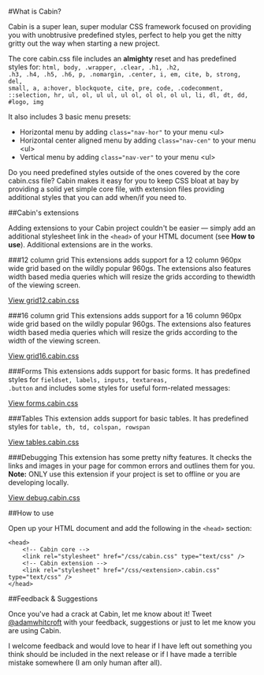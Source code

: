 #What is Cabin?

Cabin is a super lean, super modular CSS framework focused on providing you with unobtrusive predefined styles, perfect to help you get
the nitty gritty out the way when starting a new project.

The core cabin.css file includes an <b>almighty</b> reset and has predefined styles for:
<code>html, body, .wrapper, .clear, .h1, .h2, .h3, .h4, .h5, .h6, p, .nomargin, .center, i, em, cite, b, strong, del, small, a, a:hover, blockquote, cite, pre, code, .codecomment, ::selection, hr, ul, ol, ul ul, ul ol, ol ol, ol ul, li, dl, dt, dd, #logo, img</code>

It also includes 3 basic menu presets:
<ul>
<li>Horizontal menu by adding <code>class="nav-hor"</code> to your menu &lt;ul&gt;</li>
<li>Horizontal center aligned menu by adding <code>class="nav-cen"</code> to your menu &lt;ul&gt;</li>
<li>Vertical menu by adding <code>class="nav-ver"</code> to your menu &lt;ul&gt;</li>
</ul>

Do you need predefined styles outside of the ones covered by the core cabin.css file? Cabin makes it easy for you to keep CSS bloat at bay by providing a solid yet simple core file, with extension files providing additional styles that you can add when/if you need to. 

##Cabin's extensions

Adding extensions to your Cabin project couldn't be easier &mdash; simply add an additional stylesheet link in the <code>&lt;head&gt;</code> of your HTML document (see <b>How to use</b>). Additional extensions are in the works.


###12 column grid
This extensions adds support for a 12 column 960px wide grid based on the wildly popular 960gs. The extensions also features width based media queries which will resize the grids according to thewidth of the viewing screen.

[View grid12.cabin.css](https://github.com/Cabincss/Cabin-Extensions/tree/master/12%20Col)

###16 column grid
This extensions adds support for a 16 column 960px wide grid based on the wildly popular 960gs.
The extensions also features width based media queries which will resize the grids according to the
width of the viewing screen.

[View grid16.cabin.css](https://github.com/Cabincss/Cabin-Extensions/tree/master/16%20Col)

###Forms
This extensions adds support for basic forms. It has predefined styles for <code>fieldset, labels, inputs, textareas, .button</code> and includes some styles for useful form-related messages:

[View forms.cabin.css](https://github.com/Cabincss/Cabin-Extensions/tree/master/Forms)

###Tables
This extension adds support for basic tables. It has predefined styles for <code>table, th, td, colspan, rowspan</code>

[View tables.cabin.css](https://github.com/Cabincss/Cabin-Extensions/tree/master/Tables)

###Debugging
This extension has some pretty nifty features. It checks the links and images in your page for common errors and outlines them for you. <b>Note:</b> ONLY use this extension if your project is set to offline or you are developing locally.

[View debug.cabin.css](https://github.com/Cabincss/Cabin-Extensions/tree/master/Debug)

##How to use

Open up your HTML document and add the following in the <code>&lt;head&gt;</code> section:
<pre><code>&lt;head&gt;
	&lt;!-- Cabin core --&gt;
	&lt;link rel="stylesheet" href="/css/cabin.css" type="text/css" /&gt;
	&lt;!-- Cabin extension --&gt;
	&lt;link rel="stylesheet" href="/css/&lt;extension&gt;.cabin.css" type="text/css" /&gt;
&lt;/head&gt;
</code></pre>

##Feedback &amp; Suggestions

Once you've had a crack at Cabin, let me know about it! Tweet [@adamwhitcroft](http://www.twitter.com/adamwhitcroft) with your feedback, 
suggestions or just to let me know you are using Cabin.

I welcome feedback and would love to hear if I have left out something you think should be
included in the next release or if I have made a terrible mistake somewhere (I am only human after all).